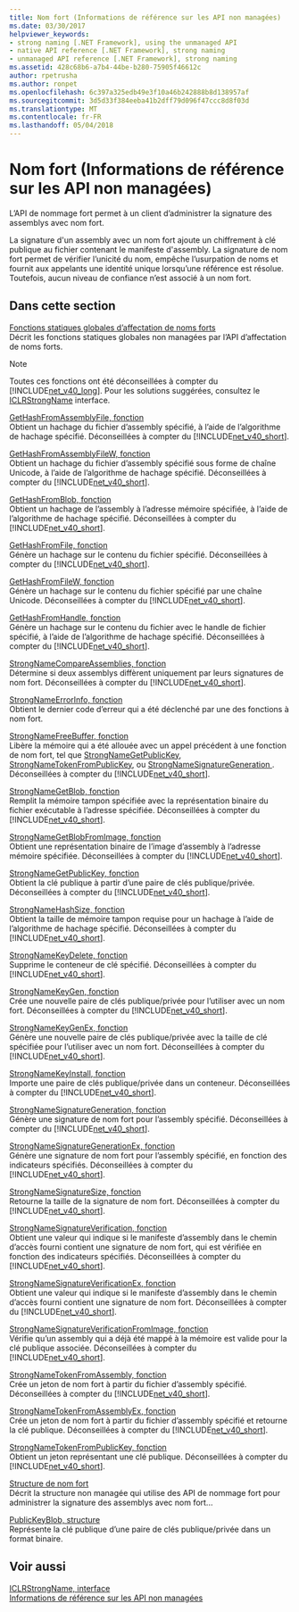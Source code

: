 ```yaml
---
title: Nom fort (Informations de référence sur les API non managées)
ms.date: 03/30/2017
helpviewer_keywords:
- strong naming [.NET Framework], using the unmanaged API
- native API reference [.NET Framework], strong naming
- unmanaged API reference [.NET Framework], strong naming
ms.assetid: 428c68b6-a7b4-44be-b280-75905f46612c
author: rpetrusha
ms.author: ronpet
ms.openlocfilehash: 6c397a325edb49e3f10a46b242888b8d138957af
ms.sourcegitcommit: 3d5d33f384eeba41b2dff79d096f47ccc8d8f03d
ms.translationtype: MT
ms.contentlocale: fr-FR
ms.lasthandoff: 05/04/2018
---
```

# <a name="strong-naming-unmanaged-api-reference"></a>Nom fort (Informations de référence sur les API non managées)
L’API de nommage fort permet à un client d’administrer la signature des assemblys avec nom fort.  
  
 La signature d'un assembly avec un nom fort ajoute un chiffrement à clé publique au fichier contenant le manifeste d'assembly. La signature de nom fort permet de vérifier l’unicité du nom, empêche l’usurpation de noms et fournit aux appelants une identité unique lorsqu’une référence est résolue. Toutefois, aucun niveau de confiance n’est associé à un nom fort.  
  
## <a name="in-this-section"></a>Dans cette section  
 [Fonctions statiques globales d’affectation de noms forts](http://msdn.microsoft.com/library/efa715df-e8cc-48f2-9ec4-26586f0dc8d0)  
 Décrit les fonctions statiques globales non managées par l’API d’affectation de noms forts.  
  
> [!NOTE]
>  Toutes ces fonctions ont été déconseillées à compter du [!INCLUDE[net_v40_long](../../../../includes/net-v40-long-md.md)]. Pour les solutions suggérées, consultez le [ICLRStrongName](../../../../docs/framework/unmanaged-api/hosting/iclrstrongname-interface.md) interface.  
  
 [GetHashFromAssemblyFile, fonction](../../../../docs/framework/unmanaged-api/strong-naming/gethashfromassemblyfile-function.md)  
 Obtient un hachage du fichier d’assembly spécifié, à l’aide de l’algorithme de hachage spécifié. Déconseillées à compter du [!INCLUDE[net_v40_short](../../../../includes/net-v40-short-md.md)].  
  
 [GetHashFromAssemblyFileW, fonction](../../../../docs/framework/unmanaged-api/strong-naming/gethashfromassemblyfilew-function.md)  
 Obtient un hachage du fichier d’assembly spécifié sous forme de chaîne Unicode, à l’aide de l’algorithme de hachage spécifié. Déconseillées à compter du [!INCLUDE[net_v40_short](../../../../includes/net-v40-short-md.md)].  
  
 [GetHashFromBlob, fonction](../../../../docs/framework/unmanaged-api/strong-naming/gethashfromblob-function.md)  
 Obtient un hachage de l’assembly à l’adresse mémoire spécifiée, à l’aide de l’algorithme de hachage spécifié. Déconseillées à compter du [!INCLUDE[net_v40_short](../../../../includes/net-v40-short-md.md)].  
  
 [GetHashFromFile, fonction](../../../../docs/framework/unmanaged-api/strong-naming/gethashfromfile-function.md)  
 Génère un hachage sur le contenu du fichier spécifié.  Déconseillées à compter du [!INCLUDE[net_v40_short](../../../../includes/net-v40-short-md.md)].  
  
 [GetHashFromFileW, fonction](../../../../docs/framework/unmanaged-api/strong-naming/gethashfromfilew-function.md)  
 Génère un hachage sur le contenu du fichier spécifié par une chaîne Unicode. Déconseillées à compter du [!INCLUDE[net_v40_short](../../../../includes/net-v40-short-md.md)].  
  
 [GetHashFromHandle, fonction](../../../../docs/framework/unmanaged-api/strong-naming/gethashfromhandle-function.md)  
 Génère un hachage sur le contenu du fichier avec le handle de fichier spécifié, à l’aide de l’algorithme de hachage spécifié.  Déconseillées à compter du [!INCLUDE[net_v40_short](../../../../includes/net-v40-short-md.md)].  
  
 [StrongNameCompareAssemblies, fonction](../../../../docs/framework/unmanaged-api/strong-naming/strongnamecompareassemblies-function.md)  
 Détermine si deux assemblys diffèrent uniquement par leurs signatures de nom fort. Déconseillées à compter du [!INCLUDE[net_v40_short](../../../../includes/net-v40-short-md.md)].  
  
 [StrongNameErrorInfo, fonction](../../../../docs/framework/unmanaged-api/strong-naming/strongnameerrorinfo-function.md)  
 Obtient le dernier code d’erreur qui a été déclenché par une des fonctions à nom fort.  
  
 [StrongNameFreeBuffer, fonction](../../../../docs/framework/unmanaged-api/strong-naming/strongnamefreebuffer-function.md)  
 Libère la mémoire qui a été allouée avec un appel précédent à une fonction de nom fort, tel que [StrongNameGetPublicKey](../../../../docs/framework/unmanaged-api/strong-naming/strongnamegetpublickey-function.md), [StrongNameTokenFromPublicKey](../../../../docs/framework/unmanaged-api/strong-naming/strongnametokenfrompublickey-function.md), ou [StrongNameSignatureGeneration ](../../../../docs/framework/unmanaged-api/strong-naming/strongnamesignaturegeneration-function.md).   Déconseillées à compter du [!INCLUDE[net_v40_short](../../../../includes/net-v40-short-md.md)].  
  
 [StrongNameGetBlob, fonction](../../../../docs/framework/unmanaged-api/strong-naming/strongnamegetblob-function.md)  
 Remplit la mémoire tampon spécifiée avec la représentation binaire du fichier exécutable à l’adresse spécifiée. Déconseillées à compter du [!INCLUDE[net_v40_short](../../../../includes/net-v40-short-md.md)].  
  
 [StrongNameGetBlobFromImage, fonction](../../../../docs/framework/unmanaged-api/strong-naming/strongnamegetblobfromimage-function.md)  
 Obtient une représentation binaire de l’image d’assembly à l’adresse mémoire spécifiée. Déconseillées à compter du [!INCLUDE[net_v40_short](../../../../includes/net-v40-short-md.md)].  
  
 [StrongNameGetPublicKey, fonction](../../../../docs/framework/unmanaged-api/strong-naming/strongnamegetpublickey-function.md)  
 Obtient la clé publique à partir d’une paire de clés publique/privée. Déconseillées à compter du [!INCLUDE[net_v40_short](../../../../includes/net-v40-short-md.md)].  
  
 [StrongNameHashSize, fonction](../../../../docs/framework/unmanaged-api/strong-naming/strongnamehashsize-function.md)  
 Obtient la taille de mémoire tampon requise pour un hachage à l’aide de l’algorithme de hachage spécifié.  Déconseillées à compter du [!INCLUDE[net_v40_short](../../../../includes/net-v40-short-md.md)].  
  
 [StrongNameKeyDelete, fonction](../../../../docs/framework/unmanaged-api/strong-naming/strongnamekeydelete-function.md)  
 Supprime le conteneur de clé spécifié. Déconseillées à compter du [!INCLUDE[net_v40_short](../../../../includes/net-v40-short-md.md)].  
  
 [StrongNameKeyGen, fonction](../../../../docs/framework/unmanaged-api/strong-naming/strongnamekeygen-function.md)  
 Crée une nouvelle paire de clés publique/privée pour l’utiliser avec un nom fort.  Déconseillées à compter du [!INCLUDE[net_v40_short](../../../../includes/net-v40-short-md.md)].  
  
 [StrongNameKeyGenEx, fonction](../../../../docs/framework/unmanaged-api/strong-naming/strongnamekeygenex-function.md)  
 Génère une nouvelle paire de clés publique/privée avec la taille de clé spécifiée pour l’utiliser avec un nom fort. Déconseillées à compter du [!INCLUDE[net_v40_short](../../../../includes/net-v40-short-md.md)].  
  
 [StrongNameKeyInstall, fonction](../../../../docs/framework/unmanaged-api/strong-naming/strongnamekeyinstall-function.md)  
 Importe une paire de clés publique/privée dans un conteneur.  Déconseillées à compter du [!INCLUDE[net_v40_short](../../../../includes/net-v40-short-md.md)].  
  
 [StrongNameSignatureGeneration, fonction](../../../../docs/framework/unmanaged-api/strong-naming/strongnamesignaturegeneration-function.md)  
 Génère une signature de nom fort pour l’assembly spécifié.   Déconseillées à compter du [!INCLUDE[net_v40_short](../../../../includes/net-v40-short-md.md)].  
  
 [StrongNameSignatureGenerationEx, fonction](../../../../docs/framework/unmanaged-api/strong-naming/strongnamesignaturegenerationex-function.md)  
 Génère une signature de nom fort pour l’assembly spécifié, en fonction des indicateurs spécifiés.    Déconseillées à compter du [!INCLUDE[net_v40_short](../../../../includes/net-v40-short-md.md)].  
  
 [StrongNameSignatureSize, fonction](../../../../docs/framework/unmanaged-api/strong-naming/strongnamesignaturesize-function.md)  
 Retourne la taille de la signature de nom fort. Déconseillées à compter du [!INCLUDE[net_v40_short](../../../../includes/net-v40-short-md.md)].  
  
 [StrongNameSignatureVerification, fonction](../../../../docs/framework/unmanaged-api/strong-naming/strongnamesignatureverification-function.md)  
 Obtient une valeur qui indique si le manifeste d’assembly dans le chemin d’accès fourni contient une signature de nom fort, qui est vérifiée en fonction des indicateurs spécifiés. Déconseillées à compter du [!INCLUDE[net_v40_short](../../../../includes/net-v40-short-md.md)].  
  
 [StrongNameSignatureVerificationEx, fonction](../../../../docs/framework/unmanaged-api/strong-naming/strongnamesignatureverificationex-function.md)  
 Obtient une valeur qui indique si le manifeste d’assembly dans le chemin d’accès fourni contient une signature de nom fort.  Déconseillées à compter du [!INCLUDE[net_v40_short](../../../../includes/net-v40-short-md.md)].  
  
 [StrongNameSignatureVerificationFromImage, fonction](../../../../docs/framework/unmanaged-api/strong-naming/strongnamesignatureverificationfromimage-function.md)  
 Vérifie qu’un assembly qui a déjà été mappé à la mémoire est valide pour la clé publique associée. Déconseillées à compter du [!INCLUDE[net_v40_short](../../../../includes/net-v40-short-md.md)].  
  
 [StrongNameTokenFromAssembly, fonction](../../../../docs/framework/unmanaged-api/strong-naming/strongnametokenfromassembly-function.md)  
 Crée un jeton de nom fort à partir du fichier d’assembly spécifié.  Déconseillées à compter du [!INCLUDE[net_v40_short](../../../../includes/net-v40-short-md.md)].  
  
 [StrongNameTokenFromAssemblyEx, fonction](../../../../docs/framework/unmanaged-api/strong-naming/strongnametokenfromassemblyex-function.md)  
 Crée un jeton de nom fort à partir du fichier d’assembly spécifié et retourne la clé publique. Déconseillées à compter du [!INCLUDE[net_v40_short](../../../../includes/net-v40-short-md.md)].  
  
 [StrongNameTokenFromPublicKey, fonction](../../../../docs/framework/unmanaged-api/strong-naming/strongnametokenfrompublickey-function.md)  
 Obtient un jeton représentant une clé publique. Déconseillées à compter du [!INCLUDE[net_v40_short](../../../../includes/net-v40-short-md.md)].  
  
 [Structure de nom fort](http://msdn.microsoft.com/library/4b041a2f-fd12-4b91-aacd-bc3b34a5124d)  
 Décrit la structure non managée qui utilise des API de nommage fort pour administrer la signature des assemblys avec nom fort...  
  
 [PublicKeyBlob, structure](../../../../docs/framework/unmanaged-api/strong-naming/publickeyblob-structure.md)  
 Représente la clé publique d’une paire de clés publique/privée dans un format binaire.  
  
## <a name="see-also"></a>Voir aussi  
 [ICLRStrongName, interface](../../../../docs/framework/unmanaged-api/hosting/iclrstrongname-interface.md)  
 [Informations de référence sur les API non managées](../../../../docs/framework/unmanaged-api/index.md)
